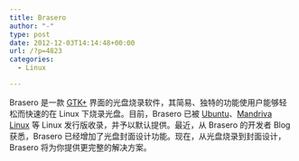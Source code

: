 ```yaml
---
title: Brasero
author: "-"
type: post
date: 2012-12-03T14:14:48+00:00
url: /?p=4823
categories:
  - Linux

---
```

Brasero 是一款 [GTK+][1] 界面的光盘烧录软件，其简易、独特的功能使用户能够轻松而快速的在 Linux 下烧录光盘。目前，Brasero 已被 [Ubuntu][2]、[Mandriva Linux][3] 等 Linux 发行版收录，并予以默认提供。最近，从 Brasero 的开发者 Blog 获悉，Brasero 已经增加了光盘封面设计功能。现在，从光盘烧录到封面设计，Brasero 将为你提供更完整的解决方案。

 [1]: http://www.oschina.net/p/gtk
 [2]: http://www.oschina.net/p/ubuntu
 [3]: http://www.oschina.net/p/mandriva+linux